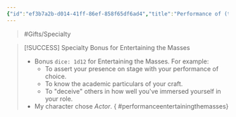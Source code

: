 ```yaml
---
{"id":"ef3b7a2b-d014-41ff-86ef-858f65df6ad4","title":"Performance of (type of choice)","description":"Specialty bonus to entertain the masses.","publish":true,"date_created":"Sunday, March 31st 2024, 5:33:15 pm","date_modified":"Tuesday, April 2nd 2024, 1:11:57 am","path":"Tabletop/Campaigns/And A Thousand Years More/Inventory/Gifts/Performance of (type of choice).md","permalink":"/tabletop/campaigns/and-a-thousand-years-more/inventory/gifts/performance-of-type-of-choice/","PassFrontmatter":true}
---
```



> #Gifts/Specialty

> [!SUCCESS] Specialty Bonus for Entertaining the Masses
> - Bonus `dice: 1d12` for Entertaining the Masses. For example:
> 	- To assert your presence on stage with your performance of choice.
> 	- To know the academic particulars of your craft.
> 	- To "deceive" others in how well you've immersed yourself in your role.
> - My character chose *Actor*.
{ #performanceentertainingthemasses}

